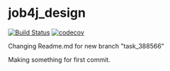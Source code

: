 # job4j_design
[![Build Status](https://travis-ci.org/o-gen18/job4j_design.svg?branch=master)](https://travis-ci.org/o-gen18/job4j_design)
[![codecov](https://codecov.io/gh/o-gen18/job4j_design/branch/master/graph/badge.svg)](https://codecov.io/gh/o-gen18/job4j_design)

Changing Readme.md for new branch "task_388566"

Making something for first commit.